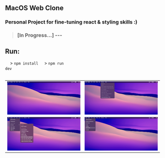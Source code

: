 ## MacOS Web Clone
### Personal Project for fine-tuning react & styling skills :)
> ### [In Progress...] ---

## Run:
&nbsp;&nbsp;&nbsp;&nbsp;> <code>npm install</code>
&nbsp;&nbsp;&nbsp;&nbsp;> <code>npm run dev</code>       
<br/>

<div style="text-align:center;">

|  |  |
| --- | --- |
| [![Image 1](https://github.com/UjjwalSk/Macx-web-clone/blob/main/ss/1.png)](https://github.com/UjjwalSk/Macx-web-clone/blob/main/ss/1.png) | [![Image 2](https://github.com/UjjwalSk/Macx-web-clone/blob/main/ss/2.png)](https://github.com/UjjwalSk/Macx-web-clone/blob/main/ss/2.png) |
| [![Image 3](https://github.com/UjjwalSk/Macx-web-clone/blob/main/ss/3.png)](https://github.com/UjjwalSk/Macx-web-clone/blob/main/ss/3.png) | [![Image 4](https://github.com/UjjwalSk/Macx-web-clone/blob/main/ss/4.png)](https://github.com/UjjwalSk/Macx-web-clone/blob/main/ss/4.png) |

</div>
